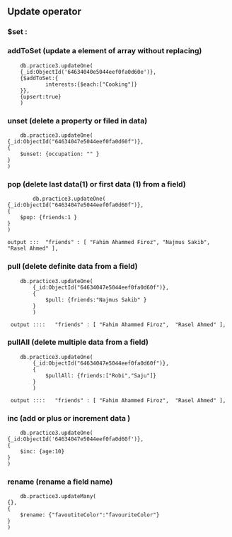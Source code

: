 ## Update operator

### $set :

### addToSet (update a element of array without replacing)

        db.practice3.updateOne(
        {_id:ObjectId('64634040e5044eef0fa0d60e')},
        {$addToSet:{
                interests:{$each:["Cooking"]}
        }},
        {upsert:true}
        )

### unset (delete a property or filed in data)

        db.practice3.updateOne(
    {_id:ObjectId("64634047e5044eef0fa0d60f")},
    {
        $unset: {occupation: "" }
    }
    )

### pop (delete last data(1) or first data (1) from a field)

            db.practice3.updateOne(
    {_id:ObjectId("64634047e5044eef0fa0d60f")},
    {
        $pop: {friends:1 }
    }
    )

    output :::  "friends" : [ "Fahim Ahammed Firoz", "Najmus Sakib", "Rasel Ahmed" ],

### pull (delete definite data from a field)

        db.practice3.updateOne(
            {_id:ObjectId("64634047e5044eef0fa0d60f")},
            {
                $pull: {friends:"Najmus Sakib" }
            }
            )

     output ::::   "friends" : [ "Fahim Ahammed Firoz",  "Rasel Ahmed" ],

### pullAll (delete multiple data from a field)

        db.practice3.updateOne(
            {_id:ObjectId("64634047e5044eef0fa0d60f")},
            {
                $pullAll: {friends:["Robi","Saju"]}
            }
            )

     output ::::   "friends" : [ "Fahim Ahammed Firoz",  "Rasel Ahmed" ],

### inc (add or plus or increment data )

        db.practice3.updateOne(
    {_id:ObjectId('64634047e5044eef0fa0d60f')},
    {
        $inc: {age:10}
    }
    )

### rename (rename a field name)

        db.practice3.updateMany(
    {},
    {
        $rename: {"favoutiteColor":"favouriteColor"}
    }
    )
